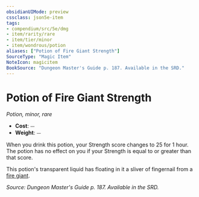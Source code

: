 ```yaml
---
obsidianUIMode: preview
cssclass: json5e-item
tags:
- compendium/src/5e/dmg
- item/rarity/rare
- item/tier/minor
- item/wondrous/potion
aliases: ["Potion of Fire Giant Strength"]
SourceType: "Magic Item"
NoteIcon: magicitem
BookSource: "Dungeon Master's Guide p. 187. Available in the SRD."
---
```

# Potion of Fire Giant Strength
*Potion, minor, rare*  

- **Cost**: ⏤
- **Weight**: ⏤

When you drink this potion, your Strength score changes to 25 for 1 hour. The potion has no effect on you if your Strength is equal to or greater than that score.

This potion's transparent liquid has floating in it a sliver of fingernail from a [fire giant](/2-Mechanics/CLI/bestiary/giant/fire-giant.md).

*Source: Dungeon Master's Guide p. 187. Available in the SRD.*